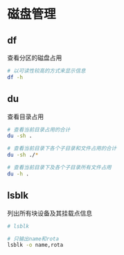 # 磁盘管理

## df 

查看分区的磁盘占用

```sh
# 以可读性较高的方式来显示信息
df -h 
```

## du

查看目录占用

```sh
# 查看当前目录占用的合计
du -sh .

# 查看当前目录下各个子目录和文件占用的合计
du -sh ./*

# 查看当前目录下及各个子目录所有文件占用
du -h .
```

## lsblk

列出所有块设备及其挂载点信息

```sh
# lsblk

# 只输出name和rota
lsblk -o name,rota
```




